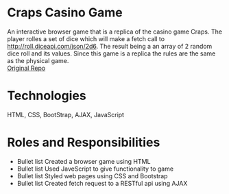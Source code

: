 # Craps Casino Game
An interactive browser game that is a replica of the casino game Craps. The player rolles a set of dice which will make a fetch call to http://roll.diceapi.com/json/2d6. The result being a an array of 2 random dice roll and its values. Since this game is a replica the rules are the same as the physical game.<br/>
[Original Repo](https://github.com/1810-java-blake/project-0-antagit)
# Technologies
HTML, CSS, BootStrap, AJAX, JavaScript

 # Roles and Responsibilities
* Bullet list
  Created a browser game using HTML
 * Bullet list
  Used JaveScript to give functionality to game
 * Bullet list
  Styled web pages using CSS and Bootstrap
 * Bullet list
   Created fetch request to a RESTful api using AJAX
